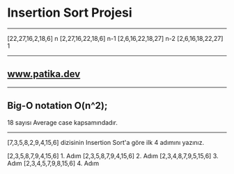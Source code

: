 # Insertion Sort Projesi
---
[22,27,16,2,18,6] n 
[2,27,16,22,18,6] n-1
[2,6,16,22,18,27] n-2
[2,6,16,18,22,27] 1

---
## www.patika.dev
---
 Big-O notation O(n^2);
---
18 sayısı Average case kapsamındadır.

---
[7,3,5,8,2,9,4,15,6] dizisinin Insertion Sort'a göre ilk 4 adımını yazınız.

[2,3,5,8,7,9,4,15,6] 1. Adım
[2,3,5,8,7,9,4,15,6] 2. Adım
[2,3,4,8,7,9,5,15,6] 3. Adım
[2,3,4,5,7,9,8,15,6] 4. Adım
